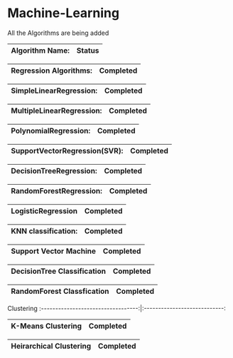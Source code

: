 # Machine-Learning
All the Algorithms are being added

Algorithm Name:											|       Status            
:----------------------------------:|:----------------------------:

Regression Algorithms:              |  Completed
:----------------------------------:|:----------------------------:

SimpleLinearRegression:             |  Completed
:----------------------------------:|:----------------------------:

MultipleLinearRegression:           |  Completed
:----------------------------------:|:----------------------------:

PolynomialRegression:               |   Completed
:----------------------------------:|:----------------------------:

SupportVectorRegression(SVR):       |   Completed
:----------------------------------:|:----------------------------:

DecisionTreeRegression:             |   Completed
:----------------------------------:|:----------------------------:

RandomForestRegression:             |   Completed
:----------------------------------:|:----------------------------:

LogisticRegression                  |   Completed
:----------------------------------:|:----------------------------:

KNN classification:                 |   Completed
:----------------------------------:|:----------------------------:

Support Vector Machine              |  Completed
:----------------------------------:|:----------------------------:

DecisionTree Classification         |  Completed
:----------------------------------:|:----------------------------:

RandomForest Classfication          |  Completed
:----------------------------------:|:----------------------------:


Clustering
:----------------------------------:|:----------------------------:

K-Means Clustering                  |  Completed
:----------------------------------:|:----------------------------:

Heirarchical Clustering             |  Completed
:----------------------------------:|:----------------------------:

